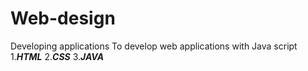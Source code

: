 # Web-design
 Developing applications
To develop web applications with Java script
1.***HTML***
2.***CSS***
3.***JAVA***